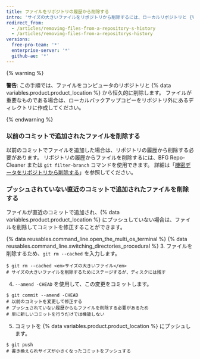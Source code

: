 ```yaml
---
title: ファイルをリポジトリの履歴から削除する
intro: 'サイズの大きいファイルをリポジトリから削除するには、ローカルリポジトリと {% data variables.product.product_location %} から完全に削除する必要があります。'
redirect_from:
  - /articles/removing-files-from-a-repository-s-history
  - /articles/removing-files-from-a-repositorys-history
versions:
  free-pro-team: '*'
  enterprise-server: '*'
  github-ae: '*'
---
```


{% warning %}

**警告**: この手順では、ファイルをコンピュータのリポジトリと {% data variables.product.product_location %} から恒久的に削除します。 ファイルが重要なものである場合は、ローカルバックアップコピーをリポジトリ外にあるディレクトリに作成してください。

{% endwarning %}

### 以前のコミットで追加されたファイルを削除する

以前のコミットでファイルを追加した場合は、リポジトリの履歴から削除する必要があります。 リポジトリの履歴からファイルを削除するには、BFG Repo-Cleaner または `git filter-branch` コマンドを使用できます。 詳細は「[機密データをリポジトリから削除する](/github/authenticating-to-github/removing-sensitive-data-from-a-repository)」を参照してください。

### プッシュされていない直近のコミットで追加されたファイルを削除する

ファイルが直近のコミットで追加され、{% data variables.product.product_location %} にプッシュしていない場合は、ファイルを削除してコミットを修正することができます。

{% data reusables.command_line.open_the_multi_os_terminal %}
{% data reusables.command_line.switching_directories_procedural %}
3. ファイルを削除するため、`git rm --cached` を入力します。
  ```shell
  $ git rm --cached <em>サイズの大きいファイル</em>
  # サイズの大きいファイルを削除するためにステージするが、ディスクには残す
  ```
4. `--amend -CHEAD` を使用して、この変更をコミットします。
  ```shell
  $ git commit --amend -CHEAD
  # 以前のコミットを変更して修正する
  # プッシュされていない履歴からもファイルを削除する必要があるため
  # 単に新しいコミットを行うだけでは機能しない
  ```
5. コミットを {% data variables.product.product_location %} にプッシュします。
  ```shell
  $ git push
  # 書き換えられサイズが小さくなったコミットをプッシュする
  ```

